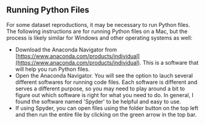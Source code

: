## Running Python Files

For some dataset reproductions, it may be necessary to run Python files. The following instructions are for running Python files on a Mac, but the process is likely similar for Windows and other operating systems as well:
- Download the Anaconda Navigator from [https://www.anaconda.com/products/individual](https://www.anaconda.com/products/individual). This is a software that will help you run Python files.
- Open the Anaconda Navigator. You will see the option to lauch several different softwares for running code files. Each software is different and serves a different purpose, so you may need to play around a bit to figure out which software is right for what you need to do. In general, I found the software named 'Spyder' to be helpful and easy to use. 
- If using Spyder, you can open files using the folder button on the top left and then run the entire file by clicking on the green arrow in the top bar.